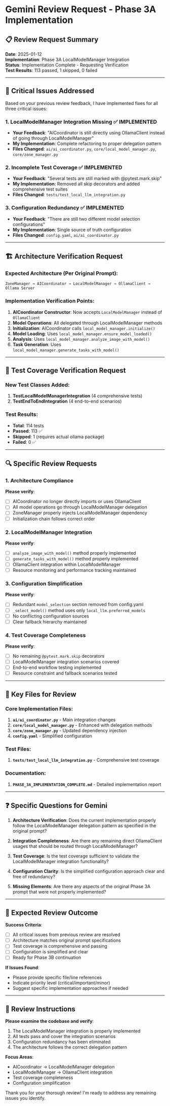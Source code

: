 # Gemini Review Request - Phase 3A Implementation

## 📋 **Review Request Summary**

**Date**: 2025-01-12  
**Implementation**: Phase 3A LocalModelManager Integration  
**Status**: Implementation Complete - Requesting Verification  
**Test Results**: 113 passed, 1 skipped, 0 failed  

---

## 🎯 **Critical Issues Addressed**

Based on your previous review feedback, I have implemented fixes for all three critical issues:

### **1. LocalModelManager Integration Missing ✅ IMPLEMENTED**
- **Your Feedback**: "AICoordinator is still directly using OllamaClient instead of going through LocalModelManager"
- **My Implementation**: Complete refactoring to proper delegation pattern
- **Files Changed**: `ai/ai_coordinator.py`, `core/local_model_manager.py`, `core/zone_manager.py`

### **2. Incomplete Test Coverage ✅ IMPLEMENTED**
- **Your Feedback**: "Several tests are still marked with @pytest.mark.skip"
- **My Implementation**: Removed all skip decorators and added comprehensive test suites
- **Files Changed**: `tests/test_local_llm_integration.py`

### **3. Configuration Redundancy ✅ IMPLEMENTED**
- **Your Feedback**: "There are still two different model selection configurations"
- **My Implementation**: Single source of truth configuration
- **Files Changed**: `config.yaml`, `ai/ai_coordinator.py`

---

## 🏗️ **Architecture Verification Request**

### **Expected Architecture (Per Original Prompt)**:
```
ZoneManager → AICoordinator → LocalModelManager → OllamaClient → Ollama Server
```

### **Implementation Verification Points**:
1. **AICoordinator Constructor**: Now accepts `LocalModelManager` instead of `OllamaClient`
2. **Model Operations**: All delegated through LocalModelManager methods
3. **Initialization**: AICoordinator calls `local_model_manager.initialize()`
4. **Model Loading**: Uses `local_model_manager.ensure_model_loaded()`
5. **Analysis**: Uses `local_model_manager.analyze_image_with_model()`
6. **Task Generation**: Uses `local_model_manager.generate_tasks_with_model()`

---

## 🧪 **Test Coverage Verification Request**

### **New Test Classes Added**:
1. **TestLocalModelManagerIntegration** (4 comprehensive tests)
2. **TestEndToEndIntegration** (4 end-to-end scenarios)

### **Test Results**:
- **Total**: 114 tests
- **Passed**: 113 ✅
- **Skipped**: 1 (requires actual ollama package)
- **Failed**: 0 ✅

---

## 🔍 **Specific Review Requests**

### **1. Architecture Compliance**
**Please verify**:
- [ ] AICoordinator no longer directly imports or uses OllamaClient
- [ ] All model operations go through LocalModelManager delegation
- [ ] ZoneManager properly injects LocalModelManager dependency
- [ ] Initialization chain follows correct order

### **2. LocalModelManager Integration**
**Please verify**:
- [ ] `analyze_image_with_model()` method properly implemented
- [ ] `generate_tasks_with_model()` method properly implemented
- [ ] OllamaClient integration within LocalModelManager
- [ ] Resource monitoring and performance tracking maintained

### **3. Configuration Simplification**
**Please verify**:
- [ ] Redundant `model_selection` section removed from config.yaml
- [ ] `_select_model()` method uses only `local_llm.preferred_models`
- [ ] No conflicting configuration sources
- [ ] Clear fallback hierarchy maintained

### **4. Test Coverage Completeness**
**Please verify**:
- [ ] No remaining `@pytest.mark.skip` decorators
- [ ] LocalModelManager integration scenarios covered
- [ ] End-to-end workflow testing implemented
- [ ] Resource constraint and fallback scenarios tested

---

## 📁 **Key Files for Review**

### **Core Implementation Files**:
1. **`ai/ai_coordinator.py`** - Main integration changes
2. **`core/local_model_manager.py`** - Enhanced with delegation methods
3. **`core/zone_manager.py`** - Updated dependency injection
4. **`config.yaml`** - Simplified configuration

### **Test Files**:
1. **`tests/test_local_llm_integration.py`** - Comprehensive test coverage

### **Documentation**:
1. **`PHASE_3A_IMPLEMENTATION_COMPLETE.md`** - Detailed implementation report

---

## ❓ **Specific Questions for Gemini**

1. **Architecture Verification**: Does the current implementation properly follow the LocalModelManager delegation pattern as specified in the original prompt?

2. **Integration Completeness**: Are there any remaining direct OllamaClient usages that should be routed through LocalModelManager?

3. **Test Coverage**: Is the test coverage sufficient to validate the LocalModelManager integration functionality?

4. **Configuration Clarity**: Is the simplified configuration approach clear and free of redundancy?

5. **Missing Elements**: Are there any aspects of the original Phase 3A prompt that were not properly implemented?

---

## 🎯 **Expected Review Outcome**

**Success Criteria**:
- [ ] All critical issues from previous review are resolved
- [ ] Architecture matches original prompt specifications
- [ ] Test coverage is comprehensive and passing
- [ ] Configuration is simplified and clear
- [ ] Ready for Phase 3B continuation

**If Issues Found**:
- Please provide specific file/line references
- Indicate priority level (critical/important/minor)
- Suggest specific implementation approaches if needed

---

## 📝 **Review Instructions**

**Please examine the codebase and verify**:
1. The LocalModelManager integration is properly implemented
2. All tests pass and cover the integration scenarios
3. Configuration redundancy has been eliminated
4. The architecture follows the correct delegation pattern

**Focus Areas**:
- AICoordinator → LocalModelManager delegation
- LocalModelManager → OllamaClient integration
- Test coverage completeness
- Configuration simplification

Thank you for your thorough review! I'm ready to address any remaining issues you identify.
